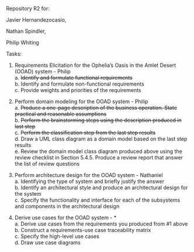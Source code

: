 Repository R2 for:

Javier Hernandezocasio,

Nathan Spindler,

Philip Whiting

Tasks:

1. Requirements Elicitation for the Ophelia’s Oasis in the Amlet Desert (OOAD) system - Philip  
  a. <s>Identify and formulate functional requirements</s>  
  b. Identify and formulate non-functional requirements  
  c. Provide weights and priorities of the requirements  
  
2. Perform domain modeling for the OOAD system - Philip  
  a. <s>Produce a one-page description of the business operation. State practical and reasonable assumptions</s>  
  b. <s>Perform the brainstorming steps using the description produced in last step</s>  
  c. <s>Perform the classification step from the last step results</s>  
  d. Draw a UML class diagram as a domain model based on the last step results  
  e. Review the domain model class diagram produced above using the review checklist in Section 5.4.5. Produce a review report that answer the list of review questions  

3. Perform architecture design for the OOAD system - Nathaniel  
  a. Identifying the type of system and briefly justify the answer  
  b. Identify an architectural style and produce an architectural design for the system  
  c. Specify the functionality and interface for each of the subsystems and components in the architectural design  

4. Derive use cases for the OOAD system - *  
  a. Derive use cases from the requirements you produced from #1 above  
  b. Construct a requirements-use case traceability matrix  
  c. Specify the high-level use cases  
  d. Draw use case diagrams  


